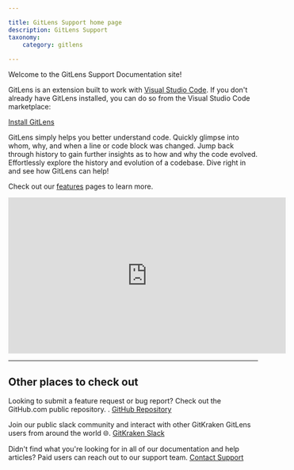 ```yaml
---

title: GitLens Support home page
description: GitLens Support
taxonomy:
    category: gitlens
    
---
```


Welcome to the GitLens Support Documentation site! 

GitLens is an extension built to work with [Visual Studio Code](https://code.visualstudio.com/). If you don't already have GitLens installed, you can do so from the Visual Studio Code marketplace: 

<a class="button button--basic" href="https://marketplace.visualstudio.com/items?itemName=eamodio.gitlens" target="_blank">Install GitLens</a> 

GitLens simply helps you better understand code. Quickly glimpse into whom, why, and when a line or code block was changed. Jump back through history to gain further insights as to how and why the code evolved. Effortlessly explore the history and evolution of a codebase. Dive right in and see how GitLens can help!


Check out our [features](/gitlens/gitlens-features/) pages to learn more.


<div class='embed-container embed-container--16-9'>
    <iframe width='560' height='315' src='https://www.youtube.com/embed/oJdlGtsbc3U?utm_source=help-center&utm_medium=gitkraken&utm_id=GitLens+tutorial' frameborder='0' allowfullscreen></iframe>
</div>

***


## Other places to check out

Looking to submit a feature request or bug report? Check out the GitHub.com public repository. .
[GitHub Repository](https://github.com/gitkraken/vscode-gitlens)

Join our public slack community and interact with other GitKraken GitLens users from around the world 🌐.
[GitKraken Slack](https://slack.gitkraken.com/)

Didn't find what you're looking for in all of our documentation and help articles? Paid users can reach out to our support team.
[Contact Support](https://help.gitkraken.com/gitlens/gl-contact-support)
